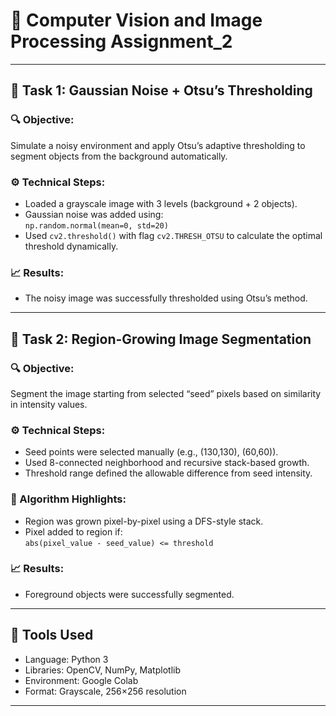# 🧠 Computer Vision and Image Processing Assignment_2

---

## 📝 Task 1: Gaussian Noise + Otsu’s Thresholding

### 🔍 Objective:
Simulate a noisy environment and apply Otsu’s adaptive thresholding to segment objects from the background automatically.

### ⚙️ Technical Steps:
- Loaded a grayscale image with 3 levels (background + 2 objects).
- Gaussian noise was added using:  
  `np.random.normal(mean=0, std=20)`
- Used `cv2.threshold()` with flag `cv2.THRESH_OTSU` to calculate the optimal threshold dynamically.

### 📈 Results:
- The noisy image was successfully thresholded using Otsu’s method.


---

## 📝 Task 2: Region-Growing Image Segmentation

### 🔍 Objective:
Segment the image starting from selected “seed” pixels based on similarity in intensity values.

### ⚙️ Technical Steps:
- Seed points were selected manually (e.g., (130,130), (60,60)).
- Used 8-connected neighborhood and recursive stack-based growth.
- Threshold range defined the allowable difference from seed intensity.

### 🧠 Algorithm Highlights:
- Region was grown pixel-by-pixel using a DFS-style stack.
- Pixel added to region if:  
  `abs(pixel_value - seed_value) <= threshold`

### 📈 Results:
- Foreground objects were successfully segmented.


---

## 🔧 Tools Used

- Language: Python 3
- Libraries: OpenCV, NumPy, Matplotlib
- Environment: Google Colab
- Format: Grayscale, 256×256 resolution

---


